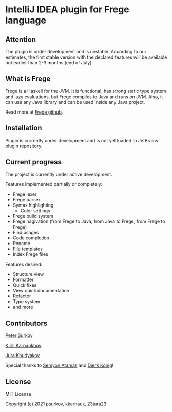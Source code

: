 # IntelliJ IDEA plugin for Frege language

## Attention
The plugin is under development and is unstable. According to our estimates, the first stable version with the declared features will be available not earlier than 2-3 months (end of July).

## What is Frege

Frege is a Haskell for the JVM. It is functional, has strong static type system and lazy evaluations, 
but Frege compiles to Java and runs on JVM. Also, it can use any Java library and can be used inside any Java project.

Read more at [Frege github](https://github.com/Frege/frege).

## Installation

Plugin is currently under development and is not yet loaded to JetBrains plugin repository.

## Current progress

The project is currently under active development. 

Features implemented partially or completely:
- Frege lexer
- Frege parser 
- Syntax highlighting
    - Color settings
- Frege build system
- Frege nagivation (from Frege to Java, from Java to Frege, from Frege to Frege)
- Find usages
- Code completion
- Rename
- File templates
- Index Frege files

Features desired:
- Structure view
- Formatter
- Quick fixes
- View quick documentation
- Refactor
- Type system
- and more


## Contributors

[Peter Surkov](https://github.com/psurkov/)

[Kirill Karnaukhov](https://github.com/kkarnauk)

[Jura Khudyakov](https://github.com/23jura23/)

Special thanks to [Semyon Atamas](https://github.com/satamas) and [Dierk König](https://github.com/Dierk)!

## License

MIT License

Copyright (c) 2021 psurkov, kkarnauk, 23jura23
